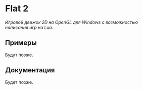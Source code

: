 # Flat 2
*Игровой движок 2D на OpenGL для Windows с возможностью написания игр на Lua.*
## Примеры
Будут позже.
## Документация
Будет позже.
